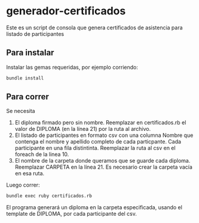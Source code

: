 # generador-certificados
Este es un script de consola que genera certificados de asistencia para listado de participantes

## Para instalar
Instalar las gemas requeridas, por ejemplo corriendo:

```bash 
bundle install  
```

## Para correr

Se necesita 
1. El diploma firmado pero sin nombre. Reemplazar en certificados.rb el valor de DIPLOMA (en la línea 21) por la ruta al archivo.
2. El listado de participantes en formato csv con una columna Nombre que contenga el nombre y apellido completo de cada particpante. Cada participante en una fila distintinta. Reemplazar la ruta al csv en el foreach de la linea 10.
3. El nombre de la carpeta donde queramos que se guarde cada diploma. Reemplazar CARPETA en la línea 21. Es necesario crear la carpeta vacía en esa ruta.


Luego correr:
```bash 
bundle exec ruby certificados.rb 
```
El programa generará un diploma en la carpeta especificada, usando el template de DIPLOMA, por cada participante del csv.
